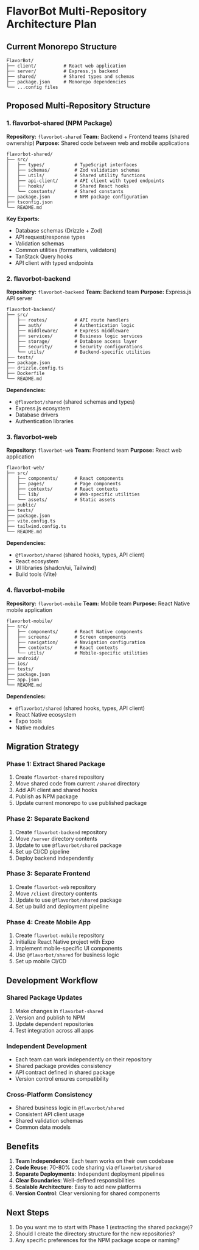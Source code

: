 # FlavorBot Multi-Repository Architecture Plan

## Current Monorepo Structure
```
FlavorBot/
├── client/          # React web application
├── server/          # Express.js backend
├── shared/          # Shared types and schemas
├── package.json     # Monorepo dependencies
└── ...config files
```

## Proposed Multi-Repository Structure

### 1. flavorbot-shared (NPM Package)
**Repository:** `flavorbot-shared`
**Team:** Backend + Frontend teams (shared ownership)
**Purpose:** Shared code between web and mobile applications

```
flavorbot-shared/
├── src/
│   ├── types/           # TypeScript interfaces
│   ├── schemas/         # Zod validation schemas  
│   ├── utils/           # Shared utility functions
│   ├── api-client/      # API client with typed endpoints
│   ├── hooks/           # Shared React hooks
│   └── constants/       # Shared constants
├── package.json         # NPM package configuration
├── tsconfig.json
└── README.md
```

**Key Exports:**
- Database schemas (Drizzle + Zod)
- API request/response types
- Validation schemas
- Common utilities (formatters, validators)
- TanStack Query hooks
- API client with typed endpoints

### 2. flavorbot-backend
**Repository:** `flavorbot-backend`
**Team:** Backend team
**Purpose:** Express.js API server

```
flavorbot-backend/
├── src/
│   ├── routes/          # API route handlers
│   ├── auth/            # Authentication logic
│   ├── middleware/      # Express middleware
│   ├── services/        # Business logic services
│   ├── storage/         # Database access layer
│   ├── security/        # Security configurations
│   └── utils/           # Backend-specific utilities
├── tests/
├── package.json
├── drizzle.config.ts
├── Dockerfile
└── README.md
```

**Dependencies:**
- `@flavorbot/shared` (shared schemas and types)
- Express.js ecosystem
- Database drivers
- Authentication libraries

### 3. flavorbot-web
**Repository:** `flavorbot-web`
**Team:** Frontend team
**Purpose:** React web application

```
flavorbot-web/
├── src/
│   ├── components/      # React components
│   ├── pages/           # Page components
│   ├── contexts/        # React contexts
│   ├── lib/             # Web-specific utilities
│   └── assets/          # Static assets
├── public/
├── tests/
├── package.json
├── vite.config.ts
├── tailwind.config.ts
└── README.md
```

**Dependencies:**
- `@flavorbot/shared` (shared hooks, types, API client)
- React ecosystem
- UI libraries (shadcn/ui, Tailwind)
- Build tools (Vite)

### 4. flavorbot-mobile
**Repository:** `flavorbot-mobile`
**Team:** Mobile team
**Purpose:** React Native mobile application

```
flavorbot-mobile/
├── src/
│   ├── components/      # React Native components
│   ├── screens/         # Screen components
│   ├── navigation/      # Navigation configuration
│   ├── contexts/        # React contexts
│   └── utils/           # Mobile-specific utilities
├── android/
├── ios/
├── tests/
├── package.json
├── app.json
└── README.md
```

**Dependencies:**
- `@flavorbot/shared` (shared hooks, types, API client)
- React Native ecosystem
- Expo tools
- Native modules

## Migration Strategy

### Phase 1: Extract Shared Package
1. Create `flavorbot-shared` repository
2. Move shared code from current `/shared` directory
3. Add API client and shared hooks
4. Publish as NPM package
5. Update current monorepo to use published package

### Phase 2: Separate Backend
1. Create `flavorbot-backend` repository
2. Move `/server` directory contents
3. Update to use `@flavorbot/shared` package
4. Set up CI/CD pipeline
5. Deploy backend independently

### Phase 3: Separate Frontend
1. Create `flavorbot-web` repository
2. Move `/client` directory contents
3. Update to use `@flavorbot/shared` package
4. Set up build and deployment pipeline

### Phase 4: Create Mobile App
1. Create `flavorbot-mobile` repository
2. Initialize React Native project with Expo
3. Implement mobile-specific UI components
4. Use `@flavorbot/shared` for business logic
5. Set up mobile CI/CD

## Development Workflow

### Shared Package Updates
1. Make changes in `flavorbot-shared`
2. Version and publish to NPM
3. Update dependent repositories
4. Test integration across all apps

### Independent Development
- Each team can work independently on their repository
- Shared package provides consistency
- API contract defined in shared package
- Version control ensures compatibility

### Cross-Platform Consistency
- Shared business logic in `@flavorbot/shared`
- Consistent API client usage
- Shared validation schemas
- Common data models

## Benefits

1. **Team Independence**: Each team works on their own codebase
2. **Code Reuse**: 70-80% code sharing via `@flavorbot/shared`
3. **Separate Deployments**: Independent deployment pipelines
4. **Clear Boundaries**: Well-defined responsibilities
5. **Scalable Architecture**: Easy to add new platforms
6. **Version Control**: Clear versioning for shared components

## Next Steps

1. Do you want me to start with Phase 1 (extracting the shared package)?
2. Should I create the directory structure for the new repositories?
3. Any specific preferences for the NPM package scope or naming?